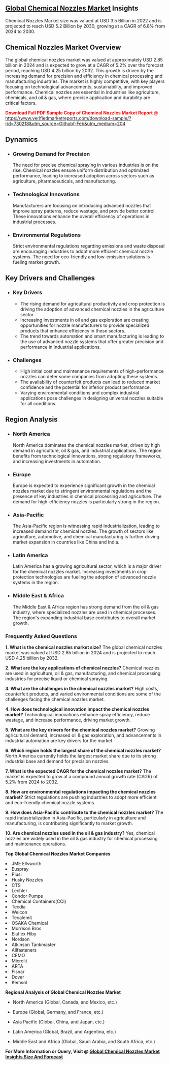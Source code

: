 <h2><a href="https://www.verifiedmarketreports.com/download-sample/?rid=730218&amp;utm_source=Githubf&amp;utm_medium=204" target="_blank">Global Chemical Nozzles Market</a> Insights</h2><p>Chemical Nozzles Market size was valued at USD 3.5 Billion in 2022 and is projected to reach USD 5.2 Billion by 2030, growing at a CAGR of 6.8% from 2024 to 2030.</p><p> <h2>Chemical Nozzles Market Overview</h2> <p>The global chemical nozzles market was valued at approximately USD 2.85 billion in 2024 and is expected to grow at a CAGR of 5.2% over the forecast period, reaching USD 4.25 billion by 2032. This growth is driven by the increasing demand for precision and efficiency in chemical processing and manufacturing industries. The market is highly competitive, with key players focusing on technological advancements, sustainability, and improved performance. Chemical nozzles are essential in industries like agriculture, chemicals, and oil & gas, where precise application and durability are critical factors. </p> <p><p><span class=""><span style="color: #ff0000;"><strong>Download Full PDF Sample Copy of Chemical Nozzles Market Report</strong> @ </span><a href="https://www.verifiedmarketreports.com/download-sample/?rid=730218&amp;utm_source=Githubf-Feb&amp;utm_medium=204" target="_blank">https://www.verifiedmarketreports.com/download-sample/?rid=730218&amp;utm_source=Githubf-Feb&amp;utm_medium=204</a></span></p></p> <h2>Dynamics</h2> <ul> <li><h3>Growing Demand for Precision</h3> The need for precise chemical spraying in various industries is on the rise. Chemical nozzles ensure uniform distribution and optimized performance, leading to increased adoption across sectors such as agriculture, pharmaceuticals, and manufacturing.</li> <li><h3>Technological Innovations</h3> Manufacturers are focusing on introducing advanced nozzles that improve spray patterns, reduce wastage, and provide better control. These innovations enhance the overall efficiency of operations in industrial processes.</li> <li><h3>Environmental Regulations</h3> Strict environmental regulations regarding emissions and waste disposal are encouraging industries to adopt more efficient chemical nozzle systems. The need for eco-friendly and low-emission solutions is fueling market growth.</li> </ul> <h2>Key Drivers and Challenges</h2> <ul> <li><h3>Key Drivers</h3> <ul> <li>The rising demand for agricultural productivity and crop protection is driving the adoption of advanced chemical nozzles in the agriculture sector.</li> <li>Increasing investments in oil and gas exploration are creating opportunities for nozzle manufacturers to provide specialized products that enhance efficiency in these sectors.</li> <li>The trend towards automation and smart manufacturing is leading to the use of advanced nozzle systems that offer greater precision and performance in industrial applications.</li> </ul> </li> <li><h3>Challenges</h3> <ul> <li>High initial cost and maintenance requirements of high-performance nozzles can deter some companies from adopting these systems.</li> <li>The availability of counterfeit products can lead to reduced market confidence and the potential for inferior product performance.</li> <li>Varying environmental conditions and complex industrial applications pose challenges in designing universal nozzles suitable for all conditions.</li> </ul> </li> </ul> <h2>Region Analysis</h2> <ul> <li><h3>North America</h3> North America dominates the chemical nozzles market, driven by high demand in agriculture, oil & gas, and industrial applications. The region benefits from technological innovations, strong regulatory frameworks, and increasing investments in automation.</li> <li><h3>Europe</h3> Europe is expected to experience significant growth in the chemical nozzles market due to stringent environmental regulations and the presence of key industries in chemical processing and agriculture. The demand for high-efficiency nozzles is particularly strong in the region.</li> <li><h3>Asia-Pacific</h3> The Asia-Pacific region is witnessing rapid industrialization, leading to increased demand for chemical nozzles. The growth of sectors like agriculture, automotive, and chemical manufacturing is further driving market expansion in countries like China and India.</li> <li><h3>Latin America</h3> Latin America has a growing agricultural sector, which is a major driver for the chemical nozzles market. Increasing investments in crop protection technologies are fueling the adoption of advanced nozzle systems in the region.</li> <li><h3>Middle East & Africa</h3> The Middle East & Africa region has strong demand from the oil & gas industry, where specialized nozzles are used in chemical processes. The region's expanding industrial base contributes to overall market growth.</li> </ul> <h3>Frequently Asked Questions</h3> <p><strong>1. What is the chemical nozzles market size?</strong> The global chemical nozzles market was valued at USD 2.85 billion in 2024 and is projected to reach USD 4.25 billion by 2032.</p> <p><strong>2. What are the key applications of chemical nozzles?</strong> Chemical nozzles are used in agriculture, oil & gas, manufacturing, and chemical processing industries for precise liquid or chemical spraying.</p> <p><strong>3. What are the challenges in the chemical nozzles market?</strong> High costs, counterfeit products, and varied environmental conditions are some of the challenges facing the chemical nozzles market.</p> <p><strong>4. How does technological innovation impact the chemical nozzles market?</strong> Technological innovations enhance spray efficiency, reduce wastage, and increase performance, driving market growth.</p> <p><strong>5. What are the key drivers for the chemical nozzles market?</strong> Growing agricultural demand, increased oil & gas exploration, and advancements in industrial automation are key drivers for the market.</p> <p><strong>6. Which region holds the largest share of the chemical nozzles market?</strong> North America currently holds the largest market share due to its strong industrial base and demand for precision nozzles.</p> <p><strong>7. What is the expected CAGR for the chemical nozzles market?</strong> The market is expected to grow at a compound annual growth rate (CAGR) of 5.2% from 2024 to 2032.</p> <p><strong>8. How are environmental regulations impacting the chemical nozzles market?</strong> Strict regulations are pushing industries to adopt more efficient and eco-friendly chemical nozzle systems.</p> <p><strong>9. How does Asia-Pacific contribute to the chemical nozzles market?</strong> The rapid industrialization in Asia-Pacific, particularly in agriculture and manufacturing, is contributing significantly to market growth.</p> <p><strong>10. Are chemical nozzles used in the oil & gas industry?</strong> Yes, chemical nozzles are widely used in the oil & gas industry for chemical processing and maintenance operations.</p> </p><p><strong>Top Global Chemical Nozzles Market Companies</strong></p><div data-test-id=""><p><li>JME Ellsworth</li><li> Euspray</li><li> Piusi</li><li> Husky Nozzles</li><li> CTS</li><li> Lechler</li><li> Condor Pumps</li><li> Chemical Containers(CCI)</li><li> Tecdia</li><li> Weicon</li><li> Tecalemit</li><li> OSAKA Chemical</li><li> Morrison Bros</li><li> Elaflex Hiby</li><li> Nordson</li><li> Atkinson Tankmaster</li><li> Allfasteners</li><li> CEMO</li><li> Microlit</li><li> ARTA</li><li> Fisnar</li><li> Dover</li><li> Kemsol</li></p><div><strong>Regional Analysis of&nbsp;Global Chemical Nozzles Market</strong></div><ul><li dir="ltr"><p dir="ltr">North America&nbsp;(Global, Canada, and Mexico, etc.)</p></li><li dir="ltr"><p dir="ltr">Europe (Global, Germany, and France, etc.)</p></li><li dir="ltr"><p dir="ltr">Asia Pacific&nbsp;(Global, China, and Japan, etc.)</p></li><li dir="ltr"><p dir="ltr">Latin America&nbsp;(Global, Brazil, and Argentina, etc.)</p></li><li dir="ltr">Middle East and Africa&nbsp;(Global, Saudi Arabia, and South Africa, etc.)</li></ul><p><strong>For More Information or Query, Visit @&nbsp;</strong><strong><a href="https://www.verifiedmarketreports.com/product/chemical-nozzles-market/?utm_source=Githubf&amp;utm_medium=204" target="_blank">Global Chemical Nozzles Market Insights Size And Forecast</a></strong></p></div>
